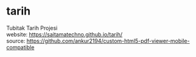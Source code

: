 # tarih
Tubitak Tarih Projesi<br>
website: https://saitamatechno.github.io/tarih/<br>
source:
https://github.com/ankur2194/custom-html5-pdf-viewer-mobile-compatible
